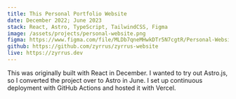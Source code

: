 ```yaml
---
title: This Personal Portfolio Website
date: December 2022; June 2023
stack: React, Astro, TypeScript, TailwindCSS, Figma
image: /assets/projects/personal-website.png
figma: https://www.figma.com/file/MLDb7qneMHwkDTr5N7cgtR/Personal-Website?node-id=0%3A1&t=RT4oqOPS3gQyVJjv-1
github: https://github.com/zyrrus/zyrrus-website
live: https://zyrrus.dev
---
```


This was originally built with React in December. I wanted to try out Astro.js, so I converted the project over to Astro in June. I set up continuous deployment with GitHub Actions and hosted it with Vercel.
